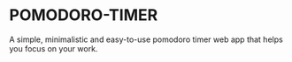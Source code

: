 # POMODORO-TIMER

A simple, minimalistic and easy-to-use pomodoro timer web app that helps you focus on your work.